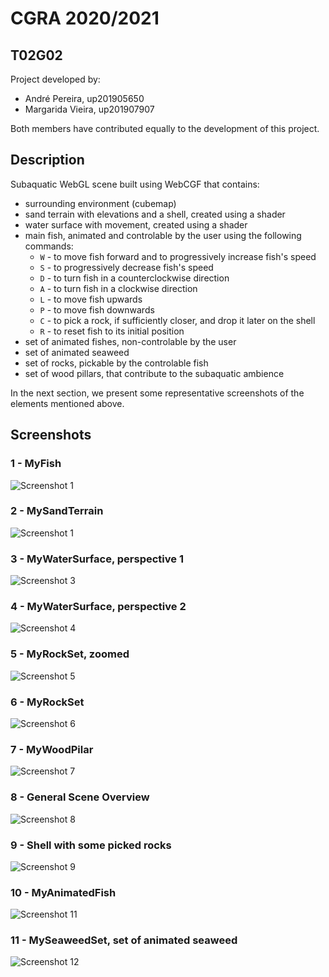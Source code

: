 # CGRA 2020/2021

## T02G02

Project developed by:

- André Pereira, up201905650 
- Margarida Vieira, up201907907 

Both members have contributed equally to the development of this project.

## Description

Subaquatic WebGL scene built using WebCGF that contains:

- surrounding environment (cubemap)
- sand terrain with elevations and a shell, created using a shader
- water surface with movement, created using a shader
- main fish, animated and controlable by the user using the following commands:
    - ``W`` - to move fish forward and to progressively increase fish's speed
    - ``S`` - to progressively decrease fish's speed
    - ``D`` - to turn fish in a counterclockwise direction
    - ``A`` - to turn fish in a clockwise direction
    - ``L`` - to move fish upwards
    - ``P`` - to move fish downwards
    - ``C`` - to pick a rock, if sufficiently closer, and drop it later on the shell
    - ``R`` - to reset fish to its initial position
- set of animated fishes, non-controlable by the user
- set of animated seaweed
- set of rocks, pickable by the controlable fish
- set of wood pillars, that contribute to the subaquatic ambience

In the next section, we present some representative screenshots of the elements mentioned above.

## Screenshots

### 1 - MyFish
![Screenshot 1](screenshots/proj-t02-g02-1.png) 

### 2 - MySandTerrain
![Screenshot 1](screenshots/proj-t02-g02-2.png)

### 3 - MyWaterSurface, perspective 1
![Screenshot 3](screenshots/proj-t02-g02-3.png)

### 4 - MyWaterSurface, perspective 2
![Screenshot 4](screenshots/proj-t02-g02-4.png)

### 5 - MyRockSet, zoomed
![Screenshot 5](screenshots/proj-t02-g02-5.png)

### 6 - MyRockSet
![Screenshot 6](screenshots/proj-t02-g02-6.png)

### 7 - MyWoodPilar
![Screenshot 7](screenshots/proj-t02-g02-7.png)

### 8 - General Scene Overview
![Screenshot 8](screenshots/proj-t02-g02-8.png)

### 9 - Shell with some picked rocks
![Screenshot 9](screenshots/proj-t02-g02-9.png)

### 10 - MyAnimatedFish
![Screenshot 11](screenshots/proj-t02-g02-10.png)

### 11 - MySeaweedSet, set of animated seaweed
![Screenshot 12](screenshots/proj-t02-g02-11.png)
